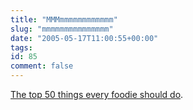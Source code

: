 ```yaml
---
title: "MMMmmmmmmmmmmmm"
slug: "mmmmmmmmmmmmmmm"
date: "2005-05-17T11:00:55+00:00"
tags:
id: 85
comment: false
---
```


[The top 50 things every foodie should do](http://observer.guardian.co.uk/foodmonthly/story/0,9950,1481375,00.html).

